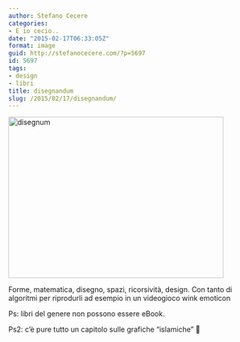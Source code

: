 ```yaml
---
author: Stefano Cecere
categories:
- E io cecio..
date: "2015-02-17T06:33:05Z"
format: image
guid: http://stefanocecere.com/?p=5697
id: 5697
tags:
- design
- libri
title: disegnandum
slug: /2015/02/17/disegnandum/
---
```


<img class="alignnone size-medium wp-image-5698" src="http://stefanocecere.com/wp-content/uploads/sites/3/2015/03/disegnum-427x320.jpg" alt="disegnum" width="427" height="320" />

Forme, matematica, disegno, spazi, ricorsività, design. Con tanto di algoritmi per riprodurli ad esempio in un videogioco wink emoticon

Ps: libri del genere non possono essere eBook.

Ps2: c&#8217;è pure tutto un capitolo sulle grafiche &#8220;islamiche&#8221; 🙂